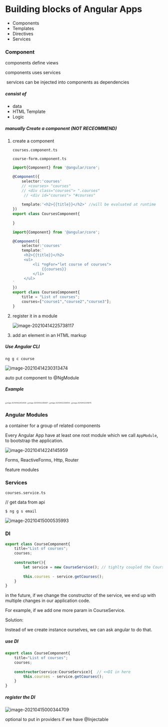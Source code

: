 # Building blocks of Angular Apps

- Components
- Templates
- Directives
- Services



### Component

components define views

components uses services

​	services can be injected into components as dependencies

##### consist of 

- data
- HTML Template
- Logic

##### manually Create a component (NOT RECEOMMEND)

1. create a component

   `courses.component.ts`

   `course-form.component.ts`

   ```typescript
   import{Component} from '@angular/core';
   
   @Component({
       selector:'courses' 
       // <courses> "courses"
       // <div class="courses"> ".courses"
        // <div id="courses"> "#courses"
       
       template:'<h2>{{title}}</h2>' //will be evaluated at runtime
   })
   export class CoursesComponent{
       
   }
   ```

   ```typescript
   import{Component} from '@angular/core';
   
   @Component({
       selector:'courses' 
       template:`
   		<h2>{{title}}</h2>
   		<ul>
   			<li *ngFor="let course of courses">
   				{{courses}}
   			</li>
   		</ul>
   `
   })
   export class CoursesComponent{
       title = "List of courses";
       courses=["course1","course2","course3"];
   }
   ```

   

2. register it in a module

   ![image-20210414225738117](../../../../../../../Desktop/ShareToMac/code-workspace/typora/antra/resources/image-20210414225738117.png)

3. add an element in an HTML markup

##### Use Angular CLI

`ng g c course`

![image-20210414230313474](../../../../../../../Desktop/ShareToMac/code-workspace/typora/antra/resources/image-20210414230313474.png)

auto put component to @NgModule

##### Example

<img src="../../../../../../../Desktop/ShareToMac/code-workspace/typora/antra/resources/image-20210414224024509.png" alt="image-20210414224024509" style="zoom:33%;" />

<img src="../../../../../../../Desktop/ShareToMac/code-workspace/typora/antra/resources/image-20210414223856971.png" alt="image-20210414223856971" style="zoom:33%;" />



<img src="../../../../../../../Desktop/ShareToMac/code-workspace/typora/antra/resources/image-20210414223946135.png" alt="image-20210414223946135" style="zoom:33%;" />



<img src="../../../../../../../Desktop/ShareToMac/code-workspace/typora/antra/resources/image-20210414223918715.png" alt="image-20210414223918715" style="zoom:33%;" />



### Angular Modules

a container for a group of related components

Every Angular App have at least one root module which we call `AppModule`, to bootstrap the application.

![image-20210414224145959](../../../../../../../Desktop/ShareToMac/code-workspace/typora/antra/resources/image-20210414224145959.png)

Forms, ReactiveForms, Http, Router

feature modules



### Services

`courses.service.ts`

// get data from api

```
$ ng g s email
```

![image-20210415000535993](../../../../../../../Desktop/ShareToMac/code-workspace/typora/antra/resources/image-20210415000535993.png)



### DI

```typescript
export class CourseComponent{
    title="List of courses";
    courses;
    
    constructor(){
        let service = new CourseService(); // tighlty coupled the CourseService impl to CourseComponent. don't use new
       
        this.courses - service.getCourses();
    }
}
```

in the future, if we change the constructor of the service, we end up with multiple changes in our application code.

For example, if we add one more param in CourseService.

Solution:

Instead of we create instance ourselves, we can ask angular to do that.

##### use DI

```typescript
export class CourseComponent{
    title="List of courses";
    courses;
    
    constructor(service:CourseService){  // <<DI in here
        this.courses - service.getCourses();
    }
}
```

##### register the DI

![image-20210415000344709](../../../../../../../Desktop/ShareToMac/code-workspace/typora/antra/resources/image-20210415000344709.png)

optional to put in providers if we have @Injectable